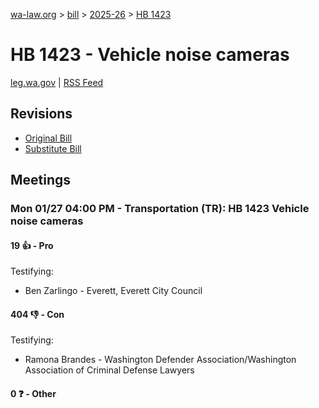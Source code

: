 [wa-law.org](/) > [bill](/bill/) > [2025-26](/bill/2025-26/) > [HB 1423](/bill/2025-26/hb/1423/)

# HB 1423 - Vehicle noise cameras
[leg.wa.gov](https://app.leg.wa.gov/billsummary?BillNumber=1423&Year=2025&Initiative=false) | [RSS Feed](./rss.xml)

## Revisions
* [Original Bill](1/)
* [Substitute Bill](S/)

## Meetings
### Mon 01/27 04:00 PM - Transportation (TR): HB 1423 Vehicle noise cameras
#### 19 👍 - Pro
Testifying:
* Ben Zarlingo - Everett, Everett City Council

#### 404 👎 - Con
Testifying:
* Ramona Brandes - Washington Defender Association/Washington Association of Criminal Defense Lawyers

#### 0 ❓ - Other
